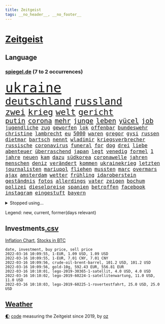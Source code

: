 ```yaml
---
title: Zeitgeist
tags: __no_header__, __no_footer__
---
```


# [Zeitgeist](https://oliz.io/zeitgeist/)

## Language

<h3><a href="https://www.spiegel.de" target="_blank">spiegel.de</a> (7 to 2 occurrences)</h3>
<p style="font-family:monospace">
<span style="font-size:32pt"><a href="news_links.html#ukraine" class="current">ukraine</a></span>
<br>
<span style="font-size:24pt"><a href="news_links.html#deutschland" class="current">deutschland</a></span>
<span style="font-size:24pt"><a href="news_links.html#russland" class="current">russland</a></span>
<br>
<span style="font-size:20pt"><a href="news_links.html#zwei" class="current">zwei</a></span>
<span style="font-size:20pt"><a href="news_links.html#krieg" class="current">krieg</a></span>
<span style="font-size:20pt"><a href="news_links.html#welt" class="current">welt</a></span>
<span style="font-size:20pt"><a href="news_links.html#gericht" class="current">gericht</a></span>
<br>
<span style="font-size:16pt"><a href="news_links.html#putin" class="current">putin</a></span>
<span style="font-size:16pt"><a href="news_links.html#corona" class="current">corona</a></span>
<span style="font-size:16pt"><a href="news_links.html#mehr" class="current">mehr</a></span>
<span style="font-size:16pt"><a href="news_links.html#junge" class="current">junge</a></span>
<span style="font-size:16pt"><a href="news_links.html#leben" class="current">leben</a></span>
<span style="font-size:16pt"><a href="news_links.html#yücel" class="current">yücel</a></span>
<span style="font-size:16pt"><a href="news_links.html#job" class="current">job</a></span>
<br>
<span style="font-size:12pt"><a href="news_links.html#jugendliche" class="current">jugendliche</a></span>
<span style="font-size:12pt"><a href="news_links.html#zug" class="current">zug</a></span>
<span style="font-size:12pt"><a href="news_links.html#geworfen" class="current">geworfen</a></span>
<span style="font-size:12pt"><a href="news_links.html#lok" class="new">lok</a></span>
<span style="font-size:12pt"><a href="news_links.html#offenbar" class="current">offenbar</a></span>
<span style="font-size:12pt"><a href="news_links.html#bundeswehr" class="current">bundeswehr</a></span>
<span style="font-size:12pt"><a href="news_links.html#christine" class="current">christine</a></span>
<span style="font-size:12pt"><a href="news_links.html#lambrecht" class="current">lambrecht</a></span>
<span style="font-size:12pt"><a href="news_links.html#eu" class="current">eu</a></span>
<span style="font-size:12pt"><a href="news_links.html#5000" class="current">5000</a></span>
<span style="font-size:12pt"><a href="news_links.html#waren" class="current">waren</a></span>
<span style="font-size:12pt"><a href="news_links.html#gregor" class="current">gregor</a></span>
<span style="font-size:12pt"><a href="news_links.html#gysi" class="current">gysi</a></span>
<span style="font-size:12pt"><a href="news_links.html#russen" class="current">russen</a></span>
<span style="font-size:12pt"><a href="news_links.html#dietmar" class="current">dietmar</a></span>
<span style="font-size:12pt"><a href="news_links.html#bartsch" class="current">bartsch</a></span>
<span style="font-size:12pt"><a href="news_links.html#nennt" class="current">nennt</a></span>
<span style="font-size:12pt"><a href="news_links.html#wladimir" class="current">wladimir</a></span>
<span style="font-size:12pt"><a href="news_links.html#kriegsverbrecher" class="current">kriegsverbrecher</a></span>
<span style="font-size:12pt"><a href="news_links.html#russische" class="current">russische</a></span>
<span style="font-size:12pt"><a href="news_links.html#coronavirus" class="current">coronavirus</a></span>
<span style="font-size:12pt"><a href="news_links.html#funeral" class="new">funeral</a></span>
<span style="font-size:12pt"><a href="news_links.html#for" class="current">for</a></span>
<span style="font-size:12pt"><a href="news_links.html#dog" class="current">dog</a></span>
<span style="font-size:12pt"><a href="news_links.html#drei" class="current">drei</a></span>
<span style="font-size:12pt"><a href="news_links.html#liebe" class="current">liebe</a></span>
<span style="font-size:12pt"><a href="news_links.html#abenteuer" class="current">abenteuer</a></span>
<span style="font-size:12pt"><a href="news_links.html#überraschend" class="current">überraschend</a></span>
<span style="font-size:12pt"><a href="news_links.html#japan" class="current">japan</a></span>
<span style="font-size:12pt"><a href="news_links.html#legt" class="current">legt</a></span>
<span style="font-size:12pt"><a href="news_links.html#venedig" class="current">venedig</a></span>
<span style="font-size:12pt"><a href="news_links.html#formel" class="current">formel</a></span>
<span style="font-size:12pt"><a href="news_links.html#1" class="current">1</a></span>
<span style="font-size:12pt"><a href="news_links.html#jahre" class="current">jahre</a></span>
<span style="font-size:12pt"><a href="news_links.html#neuen" class="current">neuen</a></span>
<span style="font-size:12pt"><a href="news_links.html#kam" class="current">kam</a></span>
<span style="font-size:12pt"><a href="news_links.html#dazu" class="current">dazu</a></span>
<span style="font-size:12pt"><a href="news_links.html#südkorea" class="current">südkorea</a></span>
<span style="font-size:12pt"><a href="news_links.html#coronawelle" class="current">coronawelle</a></span>
<span style="font-size:12pt"><a href="news_links.html#jahren" class="current">jahren</a></span>
<span style="font-size:12pt"><a href="news_links.html#menschen" class="current">menschen</a></span>
<span style="font-size:12pt"><a href="news_links.html#deniz" class="current">deniz</a></span>
<span style="font-size:12pt"><a href="news_links.html#verändert" class="current">verändert</a></span>
<span style="font-size:12pt"><a href="news_links.html#kommen" class="current">kommen</a></span>
<span style="font-size:12pt"><a href="news_links.html#ukrainekrieg" class="current">ukrainekrieg</a></span>
<span style="font-size:12pt"><a href="news_links.html#letzten" class="current">letzten</a></span>
<span style="font-size:12pt"><a href="news_links.html#journalisten" class="current">journalisten</a></span>
<span style="font-size:12pt"><a href="news_links.html#mariupol" class="current">mariupol</a></span>
<span style="font-size:12pt"><a href="news_links.html#fliehen" class="current">fliehen</a></span>
<span style="font-size:12pt"><a href="news_links.html#mussten" class="current">mussten</a></span>
<span style="font-size:12pt"><a href="news_links.html#marc" class="current">marc</a></span>
<span style="font-size:12pt"><a href="news_links.html#overmars" class="current">overmars</a></span>
<span style="font-size:12pt"><a href="news_links.html#ajax" class="current">ajax</a></span>
<span style="font-size:12pt"><a href="news_links.html#amsterdam" class="current">amsterdam</a></span>
<span style="font-size:12pt"><a href="news_links.html#wetter" class="current">wetter</a></span>
<span style="font-size:12pt"><a href="news_links.html#frühling" class="current">frühling</a></span>
<span style="font-size:12pt"><a href="news_links.html#idaroberstein" class="current">idaroberstein</a></span>
<span style="font-size:12pt"><a href="news_links.html#geständnis" class="current">geständnis</a></span>
<span style="font-size:12pt"><a href="news_links.html#fotos" class="current">fotos</a></span>
<span style="font-size:12pt"><a href="news_links.html#allerdings" class="current">allerdings</a></span>
<span style="font-size:12pt"><a href="news_links.html#vater" class="current">vater</a></span>
<span style="font-size:12pt"><a href="news_links.html#zeigen" class="current">zeigen</a></span>
<span style="font-size:12pt"><a href="news_links.html#bochum" class="current">bochum</a></span>
<span style="font-size:12pt"><a href="news_links.html#polizei" class="current">polizei</a></span>
<span style="font-size:12pt"><a href="news_links.html#dieselpreise" class="current">dieselpreise</a></span>
<span style="font-size:12pt"><a href="news_links.html#spanien" class="current">spanien</a></span>
<span style="font-size:12pt"><a href="news_links.html#betroffen" class="current">betroffen</a></span>
<span style="font-size:12pt"><a href="news_links.html#facebook" class="current">facebook</a></span>
<span style="font-size:12pt"><a href="news_links.html#instagram" class="current">instagram</a></span>
<span style="font-size:12pt"><a href="news_links.html#eingestuft" class="current">eingestuft</a></span>
<span style="font-size:12pt"><a href="news_links.html#bayern" class="current">bayern</a></span>
</p>
<details>
<summary>Stopped using...</summary>
<p class="former" style="font-size:12pt">
angeles(516) arm(515) entwicklungen(515) netzwerken(515) schlimmer(515) gründer(514) häufiger(514) ifoinstitut(514) komplizen(514) kriminellen(514) reform(514) turin(514) drama(513) entlassung(513) figur(513) kurzfristig(513) medizin(513) versuchten(513) achtelfinale(512) bundesrepublik(512) erhoben(512) fand(512) flieht(512) gleichberechtigung(512) heftig(512) jobs(512) jörg(512) paare(512) passagiere(512) reduziert(512) star(512) verstorbenen(512) weltweiten(512) 150(511) 6(511) angemessen(511) durchsetzen(511) gutachten(511) hebt(511) kapitän(511) muster(511) ruf(511) san(511) spdpolitikerin(511) sturz(511) teilnehmer(511) timo(511) verlief(511) wiederwahl(511) arbeitnehmer(510) arzt(510) bars(510) dauerhaft(510) einführen(510) eugh(510) illegale(510) maximal(510) mitunter(510) persönlich(510) podium(510) terroristen(510) ulm(510) verlegt(510) wahlen(510) weise(510) weisen(510) augsburg(509) bekannten(509) entwurf(509) erneute(509) haseloff(509) katze(509) kurve(509) misshandelt(509) mutmaßlicher(509) post(509) streiten(509) verdiente(509) ärzten(509) armin(508) beklagen(508) dachte(508) entfernt(508) ideen(508) kanzlerin(508) leiten(508) mengen(508) überzeugen(508) arbeitete(507) aufmerksamkeit(507) aufsehen(507) brauchte(507) dach(507) einstieg(507) geduld(507) hinweisen(507) nominierung(507) scheuer(507) vertreter(507) abstimmen(506) bewegung(506) einzelnen(506) erholt(506) feier(506) lob(506) opfern(506) persönliche(506) rechtlich(506) riss(506) ungarns(506) weitergegeben(506) yorker(506) ausreichend(505) beginnen(505) begrenzen(505) beschwerde(505) internen(505) kleines(505) pariser(505) schweigen(505) spanischen(505) spott(505) starken(505) street(505) vielerorts(505) anlagen(504) anwälte(504) bot(504) brexit(504) debatten(504) djokovic(504) erlitt(504) verboten(504) verstärken(504) werbung(504) überlebte(504) bestraft(503) debakel(503) durften(503) gefährlicher(503) hände(503) jury(503) kostenlose(503) lothar(503) party(503) umso(503) verlängerung(503) zugelassen(503) überprüft(503) abstand(502) andré(502) beschert(502) boden(502) freunden(502) gefördert(502) lakers(502) metropolen(502) polizeieinsatz(502) punkten(502) regensburg(502) trieb(502) album(501) bolsonaro(501) ermittlern(501) geprüft(501) islamisten(501) jair(501) lagen(501) meist(501) netzwerk(501) rat(501) sexuell(501) spektakulären(501) töten(501) verraten(501) big(500) coach(500) dennis(500) fließt(500) grün(500) heimlich(500) kimmich(500) letzter(500) null(500) schüssen(500) sächsischen(500) teamkollegen(500) wirtschaftliche(500) 2011(499) auskunft(499) bundestagswahl(499) erhielt(499) fußballprofi(499) tragödie(499) umsetzen(499) betont(498) biontech(498) euparlament(498) restaurant(498) stärksten(498) triumph(498) verbessert(498) verbindung(498) wähler(498) abgehört(497) alice(497) befreit(497) durchgesetzt(497) gestritten(497) kilometern(497) kinos(497) shutdown(497) toter(497) versuchte(497) auftrag(496) billie(496) eilish(496) festgestellt(496) petra(496) trafen(496) unzählige(496) beinahe(495) erschöpft(495) 10(494) anhänger(494) geimpft(494) seltsame(494) karte(493) vermeintlichen(493) matthew(492) pkw(492) zahlte(492) zusammenstoß(492) gästen(491) mieten(491) monats(491) quer(491) aktie(490) enden(490) entspannung(490) entwickeln(490) verwickelt(490) züge(490) engpässe(489) ministerium(489) weltrekord(489) klarer(488) kontaktbeschränkungen(488) lücke(488) ostsee(488) zukünftig(488) 19jähriger(487) dran(487) rettete(487) steffen(487) kracht(486) nachbar(486) sachsens(486) schießen(486) stiegen(486) digital(485) eigenem(485) griechischen(485) iphone(485) amerikas(484) enttäuschung(484) erschießt(484) euaustritt(484) kostenlos(484) stürzen(484) gewahrsam(483) insolvenz(483) vorbereitung(483) analysiert(482) ute(482) verzeichnet(482) fortsetzung(481) glaubwürdigkeit(481) hessischen(481) rundfunk(481) titelverteidiger(481) klimaziele(480) landesweit(480) vermisste(480) bangt(479) pushbacks(479) uhaft(478) verkürzt(478) ältere(478) einblick(477) wirbel(477) abstieg(476) football(476) verfassungsgericht(476) andrew(475) maschine(475) stahl(475) ungeklärt(475) doping(474) katharina(473) schritten(472) schätzen(472) smartphones(471) verschafft(471) einleiten(470) geblieben(469) klees(469) runden(469) staus(469) hype(467) dorf(466) sogenannten(466) wiedergewählt(466) voraussichtlich(464) annäherung(463) youtuber(463) johannes(462) verhinderte(462) voraussetzung(462) armen(460) geimpfte(460) kontert(459) staatsoberhaupt(459) premiers(455) spacex(455) versicherer(455) gewusst(454) lockern(454) teuren(453) coronafolgen(452) tolle(452) gesichter(451) schweine(451) daheim(450) gala(450) flog(448) rätseln(448) bundespräsidenten(447) schadensersatz(446) heimsieg(443) quadratmeter(442) cdu/csu(441) herzinfarkt(441) last(440) solches(439) geheime(438) befunden(437) kilo(437) badenwürttembergischen(436) coronawochenüberblick(434) effekt(433) kolleginnen(429) kopfverletzungen(424) ereignet(418) spritze(417) mallorca(411) glasgow(408) technische(407) juristische(402) kreuzung(400) zustimmen(398) schuf(393) verschickt(393) karriereende(389) triumphierte(389) trinken(383) faust(381) afghanistans(378) anfeindungen(378) ausstellung(377) fahrbahn(377) grab(377) großstädten(372) rückgang(370) skandale(370) j(369) kleinstadt(368) notstand(366) missbrauchsvorwürfen(361) rausch(360) kündigungen(351) angefeindet(350) strecken(349) gekippt(345) schenkt(341) cannabis(335) 15jähriger(334) zoff(325) bundesstaaten(324) kanadischen(322) aufreger(319) joseph(318) höchster(316) linda(314) pcrtests(311) niemandem(310) finanziert(308) wütenden(308) reichtum(304) 2045(298) genesene(294) holz(293) nationaltrainer(284) historikerin(280) gefilmt(276) gefälscht(276) akzeptieren(273) stärkere(271) zusammenarbeiten(268) darstellung(265) ausgestellt(263) lokal(260) us(259) 01(258) anführer(256) pandemien(256) scheiterten(254) kündigten(251) indigene(250) bestseller(249) kleidung(249) zusammengestoßen(249) gerüchten(244) bundesanwaltschaft(242) kämpften(242) millionenentschädigung(242) astronomen(240) demenz(240) lkwanhänger(239) seenot(239) spitzenpolitiker(238) geldwäsche(237) rechtens(233) white(233) dick(232) umweltverbände(232) zwingen(232) bundesrat(231) kürzen(229) verunsichert(229) attackierte(228) nächster(226) fühlte(224) hamburgs(224) kreißsaal(224) bafin(221) brasilianischen(220) zähne(220) saßen(217) superstars(215) ostseepipeline(214) beliebte(213) 120(212) sportlern(211) forschungsteam(210) designierte(209) zutritt(208) abzugeben(206) erkenntnissen(205) labore(205) norddeutschland(205) abwesenheit(204) berühmteste(204) nachträglich(204) immobilienmarkt(203) ungeimpften(203) coronaleugnern(201) regnet(201) transportieren(201) usnotenbank(200) aufwand(199) erzeugen(199) preisanstieg(199) äußerung(199) navy(198) lebenden(197) sprint(197) achtjährige(195) befürchtete(195) ertranken(195) benedikt(192) demonstrierten(191) gewählte(191) aufträge(189) chappatte(189) pcrtest(189) rast(189) wahrscheinlicher(189) anlage(187) gewohnt(185) konten(185) rundfunks(184) jahn(183) wahlberechtigten(182) orlando(181) neuesten(180) zeitungsbericht(178) arbeitstag(177) francisco(177) gehälter(177) somalia(176) springer(175) tränengas(175) tennessee(174) wahlkampfauftakt(174) taxi(172) volkspartei(172) ernüchternd(171) prangert(171) hawaii(170) delivery(169) hero(169) längsten(169) vergnügen(168) atombombe(167) staatsanwältin(167) virginia(167) fehlender(165) instanz(165) 06(164) coronaleugner(163) dealer(163) hofften(163) schnelles(163) einzuschätzen(161) kurssturz(161) startplatz(161) trage(160) elektrisch(159) coronaprotest(158) ernsthafte(158) giuffre(158) impfnachweise(158) renten(158) wohnungsnot(158) gordon(157) verordnete(156) augenhöhe(155) finanzhilfen(155) ifo(155) inmitten(155) nolan(155) 3100(154) deaktiviert(154) wertet(154) demo(153) euparlamentarier(153) gestimmt(153) exklusiven(152) mutmaßliches(152) 3gregel(151) umgebracht(151) basketballstar(150) weltraum(150) 15000(149) lithium(149) fdppolitiker(148) morgan(148) redet(148) schwachstelle(148) bedauert(147) franz(147) genesung(147) 1975(146) briefe(146) celtics(146) kurze(146) riefen(146) skispringen(146) tiefer(146) rwe(145) klägerin(144) erneuerbaren(143) rückschlägen(143) hannah(142) presseschau(142) wichtiges(142) bedrohte(141) liest(141) ungeimpfter(141) direkte(140) schmuggel(140) unschuld(140) anfechten(139) natalie(139) organisieren(139) 35000(138) stade(138) verbindliche(138) erneutes(137) jährlich(137) berufen(136) verheerendes(136) warburg(135) 2700(134) betrunkenen(134) co2preis(134) saal(134) topligen(134) filmbranche(133) webb(133) vergibt(132) beifahrer(131) engpässen(131) naturschützer(131) radioaktiv(131) sauer(131) äußerten(131) sprecherin(130) stau(130) winkel(130) 66(129) misshandlungen(129) zulauf(129) hiv(128) schleuser(128) sicherstellen(128) langjähriger(127) lädt(127) missbrauchsskandal(127) damaligen(126) feiertag(126) gebilligt(126) bescherte(124) bundländerrunde(124) vorzugehen(124) bestehe(123) tagung(123) christliche(122) roth(122) betrüger(121) bundestagspräsidentin(121) gewaltsamer(121) opel(121) preisverleihung(121) wirtschaftsforscher(121) aaron(120) drogenhandel(120) däne(120) norderstedt(120) rechtsextrem(120) wasseroberfläche(120) bas(119) bärbel(119) christlichen(119) objekt(119) versenkt(119) fotografin(118) härten(118) trends(118) eintraf(117) fegte(117) dame(116) freier(116) isrückkehrerin(116) pubs(116) renaissance(116) repräsentantenhaus(116) hinterließ(115) ampelpartner(114) mitschuld(114) seibert(114) fasziniert(113) geringen(113) zweifache(113) farblich(112) gleisbett(112) houston(112) schrittweise(112) verfassungsbeschwerde(111) berlinale(110) nervös(110) adrenalin(108) benin(108) formuliert(107) sammlung(107) finanzen(106) rauswerfen(106) beantworten(105) coaching(105) gegentore(105) homo(105) sapiens(105) überlebender(105) autonome(104) kartoffeln(103) musikfestival(103) regierungen(103) topspieler(103) lebendig(102) marburger(102) buhlen(101) extremer(101) kollisionskurs(101) zuverlässig(101) quarterback(100) teslaaktien(100) 17jähriger(99) anleitung(99) havre(99) stellvertretenden(99) vorstandschef(99) zukünftigen(99) stromkunden(98) versicherung(98) disziplin(97) geschmack(97) verglich(97) vertrauliche(97) zehnjährigen(97) playoffs(96) yanqing(96) besatzungsmitglieder(95) stellvertreterin(95) tranken(95) verwüstung(95) beratung(94) patientinnen(94) pech(94) söldnern(94) amerikanerin(93) bahnbrechende(93) rodler(93) meteorologen(92) bauernbewegung(91) mobilisieren(91) rauschgift(91) 143(90) coronaproteste(90) escooter(90) promis(90) rekordzahl(90) klimaverhandlungen(89) perfider(89) coronarunde(88) grandiose(88) missverstanden(88) monteure(88) unterallgäu(88) westeuropa(88) befragten(87) ghislaine(87) kontakten(87) lasse(87) maxwell(87) mogadischu(87) singe(87) 116(86) gleiche(86) ministerinnen(86) organisatoren(86) festivals(85) geisenberger(85) gestaltet(85) sportstätten(85) böses(84) erwachen(84) gastwirte(84) ligaspiele(84) wmteilnahme(84) kachelmann(83) leichenteile(83) menschenrechtslage(83) mittendrin(83) talibansprecher(83) vorsorglich(83) 1400(82) alkoholisierter(82) neugier(82) shop(82) usrepräsentantenhaus(82) wecken(82) 87(81) demütigung(81) dürr(81) elbe(81) gedenktag(81) nordische(81) ostwestfalen(81) vertrauensverlust(81) 51(80) cumexaffäre(80) jederzeit(80) langläuferinnen(80) stausee(80) tschentscher(80) arbeite(79) dopings(79) dunja(79) ebay(79) fdpminister(79) fünfter(79) hayali(79) heuferumlauf(79) klaas(79) meldung(79) morddrohungen(79) pflegeimpfpflicht(79) verbrennen(79) verstörende(79) automatische(78) brentford(78) buschmann(78) negativserie(78) superlative(78) tiefsee(78) zeitnah(78) angeht(77) familienstreit(77) kriminologin(77) lieferung(77) schultz(77) totschlags(77) umsatzrückgängen(77) aufsehenerregenden(76) bewundert(76) coronabeschlüsse(76) derart(76) einzigartige(76) elle(76) interpol(76) omikronausbruch(76) stimmungstest(76) 330(75) 3gnachweis(75) ariane(75) bundestagsabgeordneten(75) herstellen(75) müdigkeit(75) schneit(75) tipp(75) turniere(75) wettert(75) auftaucht(74) clanboss(74) hausbauer(74) polizeikräfte(74) grau(73) humphries(73) kaillie(73) lochner(73) machtdemonstration(73) steuergeld(73) öffentlichrechtlichen(73) durcheinander(72) einsteiger(72) erzwingen(72) kapiteln(72) landwirtschaftsminister(72) scheine(72) verstreichen(72) brückenbauer(71) kurzerhand(71) mammutaufgabe(71) niedrigeres(71) ardmediathek(70) aufmischen(70) dopingprobe(70) gewährt(70) marschierte(70) möchten(70) rasanten(70) skispringer(70) 750000(69) abwehrraketen(69) abzusagen(69) alarmierend(69) boy(69) dominanten(69) fehlerfrei(69) inspiriert(69) preissteigerungen(69) surfer(69) übergangszeit(69) geste(68) beamter(67) singles(67) wahnsinn(67) bestanden(66) erfuhren(66) geldanlage(66) mühen(66) nominierungen(66) phoenix(66) ricarda(66) ullmann(66) verdorben(66) vermächtnis(66) widmet(66) autonomes(65) fensterscheiben(65) kinderzimmer(65) mönch(65) renault(65) schatz(65) telefonieren(65) traurige(65) beschwört(64) ingrid(64) klettern(64) landstriche(64) mediatheken(64) senegal(64) bowl(63) buchenwald(63) großzügige(63) impossible(63) innenausschuss(63) karpfen(63) schwerwiegender(63) sendungen(63) angelegt(62) coronaschutzmaßnahmen(62) downing(62) meiste(62) tvshow(62) äh(62) ampelpolitiker(61) exsoldat(61) formtief(61) partygate(61) topdiplomatin(61) weltcup(61) wimbledon(61) filmpreis(60) hochzeit(60) obdachlosigkeit(60) preiserhöhung(60) traumjob(60) chinastrategie(59) lobbyistin(59) notenbanken(59) prozesses(59) schlaganfall(59) suizide(59) tvübertragung(59) 20jähriger(58) aktionismus(58) ausgezeichnete(58) bundespräsidentenwahl(58) europaweit(58) gefängnisstrafe(58) rosenmontagszug(58) eisenbichler(57) gebunden(57) op(57) osnabrück(57) russischukrainischen(57) vergiftet(57) gelder(56) paartherapeutin(56) schauspielerinnen(56) versteigerung(56) academy(55) gorman(55) impfregister(55) vorgezogene(55) coburg(54) dortigen(54) getränke(54) hai(54) original(54) superg(54) dreyer(53) drohung(53) erleiden(53) riesenslalom(53) untergang(53) virale(53) weltraumteleskop(53) absolut(52) aktionsplan(52) angreifen(52) arbeitnehmerinnen(52) eingegangen(52) lebenshaltungskosten(52) privathaus(52) streifenwagen(52) 25000(51) anstehende(51) geburten(51) impfpflichtdebatte(51) ineinander(51) salat(51) strafanzeige(51) topstar(51) tragikomödie(51) verbots(51) überwachung(51) ausreise(50) extrembergsteiger(50) gespendet(50) grundstücks(50) gülle(50) kreditvergabe(50) osze(50) podcasts(50) versilbern(50) eughurteil(49) fülle(49) geistig(49) gesundheitsbehörde(49) medienaufsicht(49) mindestlohns(49) rüstungsexporte(49) partnerin(48) persönlicher(48) riet(48) autofahrerinnen(47) beifahrerin(47) peilt(47) persönlichkeiten(47) rückschläge(47) zeitgemäß(47) beschlüssen(46) beschäftigen(46) fischen(46) kobayashi(46) reiches(46) ryoyu(46) verfassungswidrige(46) bobsport(45) dänemarks(45) europaabgeordneter(45) hennig(45) stammte(45) website(45) zeitungen(45) crewmitglieder(44) einheimische(44) enttäuschungen(44) erwerben(44) geschlampt(44) paypal(44) regenfällen(44) rodeln(44) täuschung(44) aufstehen(43) auszustrahlen(43) heusgen(43) japaner(43) millionenstrafen(43) pablo(43) postboten(43) prügeln(43) tiefpunkt(43) reparatur(42) überschwemmt(42) auswirken(41) dominant(41) fitness(41) gefeierten(41) expremier(40) nächtliche(40) panne(40) protestierende(40) siegerehrung(40) späten(40) uke(40) zündete(40) familienvater(39) fehlstart(39) greene(39) görlitz(39) marjorie(39) selbstverständlich(39) wlan(39) datenschutz(38) königshaus(38) landwirten(38) medienanstalt(38) ploß(38) 130000(37) fußballstadion(37) gegründet(37) geschenk(37) mediensubventionen(37) schulbezirk(37) teppich(37) volksabstimmung(37) abgerissen(36) hof(36) lagern(36) lernte(36) moderieren(36) royal(36) schnelltest(36) beleg(35) erftstadt(35) erlebten(35) erlegt(35) impfnachweis(35) nervt(35) operation(35) religiöse(35) zunichte(35) ausgrenzung(34) forschungsergebnisse(34) geglaubter(34) regierungsberater(34) belastungen(33) medizinisches(33) raubkatzen(33) schwerwiegenden(33) straflager(33) verbessern(33) einstweiliger(32) entgeht(32) erwachsenenalter(32) fett(32) strolz(32) tennisweltranglistenerste(32) trabert(32) trick(32) achtjähriger(31) baupreise(31) dienstgrade(31) fremd(31) joschka(31) klingen(31) krankheiten(31) matchwinner(31) population(31) päckchen(31) stromversorger(31) verschont(31) doll(30) fluchtgefahr(30) frankfurts(30) handels(30) m(30) neckar(30) plenarsaal(30) überflüssige(30) 61jähriger(29) anstrengungen(29) exaußenminister(29) kühler(29) motivierte(29) spezialkräfte(29) 23jährige(28) 93(28) anstalt(28) douglas(28) justizministerin(28) kondome(28) lobende(28) sofortige(28) startrecht(28) topfavorit(28) tunesien(28) usarmee(28) auswertung(27) bauernpräsident(27) fertigstellung(27) oberbürgermeisters(27) russlandkonflikt(27) schlammlawine(27) umland(27) verlässlich(27) viereinhalb(27) arizona(26) azoren(26) emden(26) heutzutage(26) jubelt(26) krebitz(26) nicolette(26) rosenkohl(26) wundert(26) zelt(26) übergewichtig(26) überzeugung(26) baustopp(25) botschafterin(25) demoliert(25) großveranstaltung(25) honduras(25) itexperte(25) minusgrade(25) murray(25) uspolizei(25) vagen(25) verbandschef(25) wüten(25) bergung(24) eutaxonomie(24) genesenenstatus(24) rekordeinbruch(24) zurückkommen(24) ai(23) beschuldigte(23) echtheit(23) starter(23) arenen(22) aufgelegt(22) bengals(22) cincinnati(22) einlenken(22) email(22) interessieren(22) kansas(22) maine(22) normalschanze(22) olympisches(22) unangenehm(22) wassersportler(22) asiatische(21) beriet(21) drahtzieher(21) gemeine(21) ilnur(21) odermatt(21) strafrechtlich(21) trägerrakete(21) versagte(21) vorprodukte(21) burkina(20) celsius(20) eh(20) faso(20) gesichtserkennung(20) holocausts(20) skination(20) sturmflut(20) covid19erkrankte(19) entschlossenheit(19) otte(19) skeleton(19) stufenweise(19) symptomen(19) umfragen(19) wintersturm(19) abzulehnen(18) exberater(18) hessenthaler(18) meuthen(18) witt(18) wuppertaler(18) österreicher(18) altenheimen(17) durchbrachen(17) gedemütigt(17) parteipolitische(17) attestiert(16) bundesversammlung(16) ratzinger(16) salah(16) truppenabzug(16) unionsländer(16) 37jährigen(15) abschaffung(15) debauswahl(15) hinderlich(15) kylian(15) pflegeeinrichtungen(15) antiterroreinsatz(14) berufsbezogene(14) cnnpräsident(14) eiertanz(14) kernfusion(14) kfwförderstopp(14) neubauten(14) plage(14) spätem(14) verlage(14) anzahl(13) dr(13) frenzel(13) schülern(13) öffnungsschritte(13) beton(12) blumenkohl(12) kruse(12) rummel(12) sensationell(12) spezialisierte(12) waschbär(12) a100(11) biathlonstaffel(11) bill(11) ereignissen(11) kriminalfall(11)
</p>
</details>
<p>Legend: <span class="new">new</span>, <span class="current">current</span>, <span class="former">former(days relevant)</span></p>

## Investments[.csv](investments.csv)

[Inflation Chart](https://inflationchart.com),
[Stocks in BTC](https://stonksinbtc.xyz/)

```
date, investment, buy price, sell price
2022-03-16 10:09:55, 1-EUR, 1.09 USD, 1.09 USD
2022-03-16 10:09:55, 1-EUR, 7.01 CNY, 7.01 CNY
2022-03-16 10:09:56, crude-oil-brent-barrel, 101.2 USD, 101.2 USD
2022-03-16 10:09:56, gold-10g, 592.43 EUR, 556.81 EUR
2022-03-16 10:10:01, lego-2019-30365-1-satellit, 4.0 USD, 4.0 USD
2022-03-16 10:10:02, lego-2019-60224-1-satellitenwartung, 11.0 USD, 11.0 USD
2022-03-16 10:10:03, lego-2019-60225-1-rovertestfahrt, 25.0 USD, 25.0 USD
```

## [Weather](weather.html)

<footer>
<a href="javascript:toggleTheme()" class="nav">🌓</a>
<a href="https://github.com/ooz/zeitgeist">code</a> measuring the Zeitgeist since 2019, by <a href="https://oliz.io">oz</a>
</footer>
